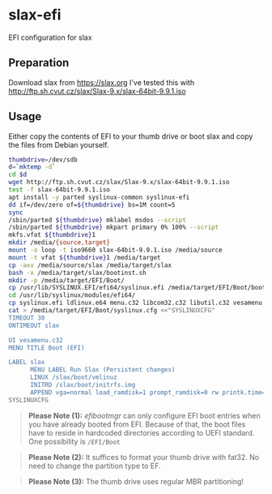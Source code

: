 # slax-efi
EFI configuration for slax

## Preparation

Download slax from https://slax.org
I've tested this with http://ftp.sh.cvut.cz/slax/Slax-9.x/slax-64bit-9.9.1.iso

## Usage
Either copy the contents of EFI to your thumb drive or boot slax and copy the files from Debian yourself.

~~~bash
thumbdrive=/dev/sdb
d=`mktemp -d`
cd $d
wget http://ftp.sh.cvut.cz/slax/Slax-9.x/slax-64bit-9.9.1.iso
test -f slax-64bit-9.9.1.iso
apt install -y parted syslinux-common syslinux-efi
dd if=/dev/zero of=${thumbdrive} bs=1M count=5
sync
/sbin/parted ${thumbdrive} mklabel msdos --script
/sbin/parted ${thumbdrive} mkpart primary 0% 100% --script
mkfs.vfat ${thumbdrive}1
mkdir /media/{source,target}
mount -o loop -t iso9660 slax-64bit-9.9.1.iso /media/source
mount -t vfat ${thumbdrive}1 /media/target
cp -axv /media/source/slax /media/target/slax
bash -x /media/target/slax/bootinst.sh
mkdir -p /media/target/EFI/Boot/
cp /usr/lib/SYSLINUX.EFI/efi64/syslinux.efi /media/target/EFI/Boot/bootx64.efi
cd /usr/lib/syslinux/modules/efi64/
cp syslinux.efi ldlinux.e64 menu.c32 libcom32.c32 libutil.c32 vesamenu.c32 /media/target/EFI/Boot
cat > /media/target/EFI/Boot/syslinux.cfg <<"SYSLINUXCFG"
TIMEOUT 30
ONTIMEOUT slax

UI vesamenu.c32
MENU TITLE Boot (EFI)

LABEL slax
      MENU LABEL Run Slax (Persistent changes)
      LINUX /slax/boot/vmlinuz
      INITRD /slax/boot/initrfs.img
      APPEND vga=normal load_ramdisk=1 prompt_ramdisk=0 rw printk.time=0 slax.flags=perch,automount
SYSLINUXCFG
~~~

> **Please Note (1):**
> *efibootmgr* can only configure EFI boot entries when you have already booted from EFI. 
> Because of that, the boot files have to reside in hardcoded directories according to UEFI standard.
> One possibility is `/EFI/Boot`

> **Please Note (2):**
> It suffices to format your thumb drive with fat32. No need to change the partition type to EF.

> **Please Note (3):**
> The thumb drive uses regular MBR partitioning!